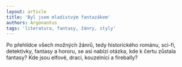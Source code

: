 ```yaml
---
layout: article
title: 'Byl jsem mladistvým fantazákem'
authors: Argonantus
tags: 'literatura, fantasy, žánry, styly'
---
```


Po přehlídce všech možných žánrů, tedy
historického románu, sci-fi, detektivky,
fantasy a hororu, se asi nabízí otázka, kde
k čertu zůstala fantasy? Kde jsou elfové,
draci, kouzelníci a firebally?
